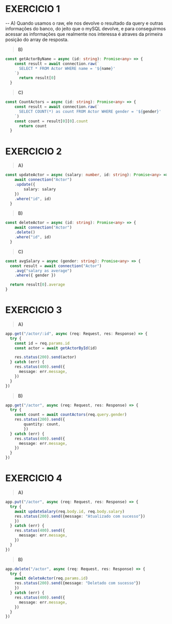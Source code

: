 # EXERCICIO 1

-- A) Quando usamos o raw, ele nos devolve o resultado da query e outras informações do banco, do jeito que o mySQL devolve, e para conseguirmos acessar as informações que realmente nos interessa é atraves da primeira posição do array de resposta.

> **B)**
~~~Typescript
const getActorByName = async (id: string): Promise<any> => {
    const result = await connection.raw(`
      SELECT * FROM Actor WHERE name = '${name}'
    `)
      return result[0]
  }
~~~

> **C)**
~~~Typescript
const CountActors = async (id: string): Promise<any> => {
    const result = await connection.raw(`
      SELECT COUNT(*) as count FROM Actor WHERE gender = '${gender}'
    `)
    const count = result[0][0].count
      return count
  }
~~~

# EXERCICIO 2

> **A)**
~~~Typescript
const updateActor = async (salary: number, id: string): Promise<any> => {
    await connection("Actor")
    .update({
		salary: salary
	})
    .where("id", id)
  }
~~~

> **B)**
~~~Typescript
const deleteActor = async (id: string): Promise<any> => {
    await connection("Actor")
    .delete()
    .where("id", id)
  }
~~~

> **C)**
~~~Typescript
const avgSalary = async (gender: string): Promise<any> => {
  const result = await connection("Actor")
    .avg("salary as average")
    .where({ gender })

  return result[0].average
}
~~~

# EXERCICIO 3
> **A)**

~~~Typescript
app.get("/actor/:id", async (req: Request, res: Response) => {
  try {
    const id = req.params.id
    const actor = await getActorById(id)

    res.status(200).send(actor)
  } catch (err) {
    res.status(400).send({
      message: err.message,
    })
  }
})
~~~

> **B)**

~~~Typescript
app.get("/actor", async (req: Request, res: Response) => {
  try {
    const count = await countActors(req.query.gender)
    res.status(200).send({
		quantity: count,
        })
  } catch (err) {
    res.status(400).send({
      message: err.message,
    })
  }
})
~~~

# EXERCICIO 4
> **A)**

~~~Typescript
app.put("/actor", async (req: Request, res: Response) => {
  try {
	await updateSalary(req.body.id, req.body.salary)
    res.status(200).send({message: "Atualizado com sucesso"})
    })
  } catch (err) {
    res.status(400).send({
      message: err.message,
    })
  }
})
~~~

> **B)**

~~~Typescript
app.delete("/actor", async (req: Request, res: Response) => {
  try {
	await deleteActor(req.params.id)
    res.status(200).send({message: "Deletado com sucesso"})
    })
  } catch (err) {
    res.status(400).send({
      message: err.message,
    })
  }
})
~~~









































































